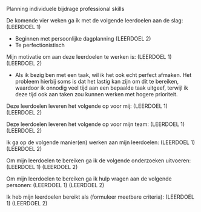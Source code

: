 Planning individuele bijdrage professional skills

De komende vier weken ga ik met de volgende leerdoelen aan de slag:
(LEERDOEL 1) 
- Beginnen met persoonlijke dagplanning
(LEERDOEL 2) 
- Te perfectionistisch

Mijn motivatie om aan deze leerdoelen te werken is:
(LEERDOEL 1) 
(LEERDOEL 2) 
- Als ik bezig ben met een taak, wil ik het ook echt perfect afmaken. Het probleem hierbij soms is dat het lastig kan zijn om dit te bereiken, waardoor ik onnodig veel tijd aan een bepaalde taak uitgeef, terwijl ik deze tijd ook aan taken zou kunnen werken met hogere prioriteit.

Deze leerdoelen leveren het volgende op voor mij:
(LEERDOEL 1) 
(LEERDOEL 2) 

Deze leerdoelen leveren het volgende op voor mijn team:
(LEERDOEL 1) 
(LEERDOEL 2) 

Ik ga op de volgende manier(en) werken aan mijn leerdoelen:
(LEERDOEL 1) 
(LEERDOEL 2) 

Om mijn leerdoelen te bereiken ga ik de volgende onderzoeken uitvoeren:
(LEERDOEL 1) 
(LEERDOEL 2) 

Om mijn leerdoelen te bereiken ga ik hulp vragen aan de volgende personen:
(LEERDOEL 1) 
(LEERDOEL 2) 

Ik heb mijn leerdoelen bereikt als (formuleer meetbare criteria):
(LEERDOEL 1) 
(LEERDOEL 2) 
